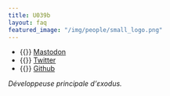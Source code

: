 ```yaml
---
title: U039b
layout: faq
featured_image: "/img/people/small_logo.png"
---
```


* {{<fa fa-mastodon>}} [Mastodon](https://mastodon.social@U039b")
* {{<fa fa-twitter>}} [Twitter](https://twitter.com/U039b")
* {{<fa fa-github>}} [Github](https://github.com/U039b)

*Développeuse principale d’εxodus.*
